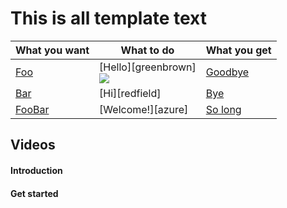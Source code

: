 <properties 
	pageTitle="Setup PC" 
	description="Learn about us" 
	documentationCenter="" 
	authors="anngu" 
	manager="" 
	services="iot" 
	editor=""/>

<tags 
	ms.service="iot" 
	ms.workload="iot" 
	ms.tgt_pltfrm="" 
	ms.devlang="multiple" 
	ms.topic="article" 
	ms.date="08/19/2014" 
	ms.author="anngu"/>

# This is all template text

What you want | What to do  | What you get
---|---|---
[Foo]()</a>|[Hello][greenbrown]<br/>![](g)  | [Goodbye]()
[Bar]()</a>|[Hi][redfield]<br/>[]() |[Bye]()
[FooBar]()</a>|[Welcome!][azure]<br/>![]()  | [So long]()



## <a name="video"></a>Videos

#### Introduction

#### Get started

